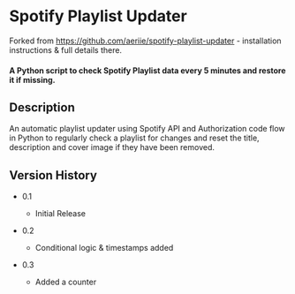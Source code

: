 # Spotify Playlist Updater

Forked from https://github.com/aeriie/spotify-playlist-updater - installation instructions & full details there.


#### A Python script to check Spotify Playlist data every 5 minutes and restore it if missing.


## Description

An automatic playlist updater using Spotify API and Authorization code flow in Python to regularly check a playlist for changes and reset the title, description and cover image if they have been removed. 



## Version History

* 0.1
    * Initial Release
   
* 0.2 
    * Conditional logic & timestamps added

* 0.3
    * Added a counter

